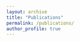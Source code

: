 ```yaml
---
layout: archive
title: "Publications"
permalink: /publications/
author_profile: true
---
```


[//]: # ( {% if author.googlescholar %})
[//]: # (   You can also find my articles on <u><a href="{{author.googlescholar}}">my Google Scholar profile</a>.</u>)
[//]: # ( {% endif %})

[//]: # ( {% include base_path %})

[//]: # ( {% for post in site.publications reversed %})
[//]: # (   {% include archive-single.html %})
[//]: # ( {% endfor %})
